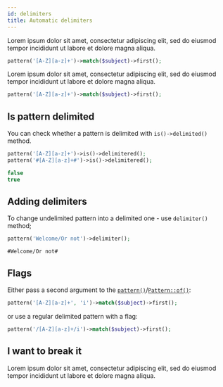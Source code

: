 ```yaml
---
id: delimiters
title: Automatic delimiters
---
```


Lorem ipsum dolor sit amet, consectetur adipiscing elit, sed do eiusmod tempor incididunt ut labore et dolore magna aliqua. 

```php
pattern('[A-Z][a-z]+')->match($subject)->first();
```

Lorem ipsum dolor sit amet, consectetur adipiscing elit, sed do eiusmod tempor incididunt ut labore et dolore magna aliqua. 

```php
pattern('[A-Z][a-z]+')->match($subject)->first();
```

## Is pattern delimited

You can check whether a pattern is delimited with `is()->delimited()` method.

<!--DOCUSAURUS_CODE_TABS-->
<!--T-Regx-->
```php
pattern('[A-Z][a-z]+')->is()->delimitered();
pattern('#[A-Z][a-z]+#')->is()->delimitered();
```
<!--END_DOCUSAURUS_CODE_TABS-->
<!--T-Regx:{multiline-return}-->
<!--Result-Value-->

```php
false
true
```
<!--Result-Value:{multiline-return}-->

## Adding delimiters

To change undelimited pattern into a delimited one - use `delimiter()` method;

<!--DOCUSAURUS_CODE_TABS-->
<!--T-Regx-->
```php
pattern('Welcome/Or not')->delimiter();
```
<!--END_DOCUSAURUS_CODE_TABS-->
<!--T-Regx:{echo-at(0)}-->
<!--Result-Output-->

```text
#Welcome/Or not#
```

## Flags

Either pass a second argument to the [`pattern()`](introduction.md#entry-points)/[`Pattern::of()`](introduction.md#entry-points):

```php
pattern('[A-Z][a-z]+', 'i')->match($subject)->first();
```

or use a regular delimited pattern with a flag:

```php
pattern('/[A-Z][a-z]+/i')->match($subject)->first();
```

## I want to break it

Lorem ipsum dolor sit amet, consectetur adipiscing elit, sed do eiusmod tempor incididunt ut labore et dolore magna aliqua.